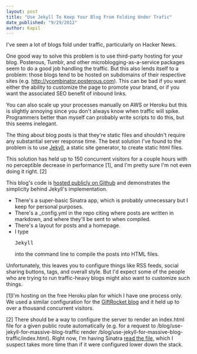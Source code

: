 ```yaml
---
layout: post
title: "Use Jekyll To Keep Your Blog From Folding Under Trafic"
date_published: "9/29/2012" 
author: Kapil
---
```


I've seen a lot of blogs fold under traffic, particularly on Hacker News. 

One good way to solve this problem is to use third-party hosting for your blog. Posterous, Tumblr, and other microblogging-as-a-service packages seem to do a good job handling the traffic. But this also lends itself to a problem: those blogs tend to be hosted on subdomains of their respective sites (e.g. http://ycombinator.posterous.com). This can be bad if you want either the ability to customize the page to promote your brand, or if you want the associated SEO benefit of inbound links.

You can also scale up your processes manually on AWS or Heroku but this is slightly annoying since you don't always know when traffic will spike. Programmers better than myself can probably write scripts to do this, but this seems inelegant.

The thing about blog posts is that they're static files and shouldn't require any substantial server response time. The best solution I've found to the problem is to use [Jekyll](http://www.jekyllrb.com), a static site generator, to create static html files. 

This solution has held up to 150 concurrent visitors for a couple hours with no perceptible decrease in performance \[1\], and I'm pretty sure I'm not even doing it right. \[2\]

This blog's code is [hosted publicly on Github](https://github.com/kapilkale/personal-site---blog) and demonstrates the simplicity behind Jekyll's implementation.
* There's a super-basic Sinatra app, which is probably unnecessary but I keep for personal purposes.
* There's a \_config.yml in the repo citing where posts are written in markdown, and where they'll be sent to when compiled.
* There's a layout for posts and a homepage.
* I type <pre>Jekyll</pre> into the command line to compile the posts into HTML files.

Unfortunately, this leaves you to configure things like RSS feeds, social sharing buttons, tags, and overall style. But I'd expect some of the people who are trying to run traffic-heavy blogs might also want to customize such things. 

\[1\]I'm hosting on the free Heroku plan for which I have one process only. We used a similar configuration for the [GiftRocket blog](http://www.giftrocket.com) and it held up to over a thousand concurrent visitors.

\[2\] There should be a way to configure the server to render an index.html file for a given public route automatically (e.g. for a request to /blog/use-jekyll-for-massive-blog-traffic render /blog/use-jekyll-for-massive-blog-traffic/index.html). Right now, I'm having Sinatra [read the file](https://github.com/kapilkale/personal-site---blog/blob/master/home.rb), which I suspect takes more time than if it were configured lower down the stack.